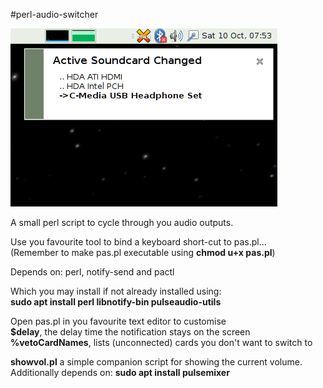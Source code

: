 #perl-audio-switcher

![ScreenShot](screenshot.png)

A small perl script to cycle through you audio outputs.

Use you favourite tool to bind a keyboard short-cut to pas.pl...<br>
(Remember to make pas.pl executable using **chmod u+x pas.pl**)

Depends on: perl, notify-send and pactl

Which you may install if not already installed using:<br>
**sudo apt install perl libnotify-bin pulseaudio-utils**

Open pas.pl in you favourite text editor to customise<br>
**$delay**, the delay time the notification stays on the screen<br>
**%vetoCardNames**, lists (unconnected) cards you don't want to switch to


**showvol.pl** a simple companion script for showing the current volume.  
Additionally depends on: **sudo apt install pulsemixer**